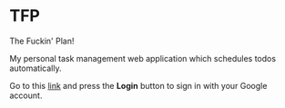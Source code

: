 # TFP
The Fuckin' Plan!

My personal task management web application which schedules todos automatically.

Go to this [link](https://thefuckinplan.web.app) and press the __Login__ button to sign in with your Google account.
